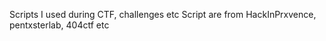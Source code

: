 Scripts I used during CTF, challenges etc 
Script are from HackInPrxvence, pentxsterlab, 404ctf etc
